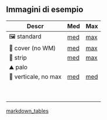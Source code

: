 ## Immagini di esempio

| **Descr**           | **Med**                                            | **Max**                                            |
|---------------------|----------------------------------------------------|----------------------------------------------------|
| 🖼 standard          | [med](https://dev0.turbolab.it/immagini/24206/med) | [max](https://dev0.turbolab.it/immagini/24206/max) |
| 📔 cover (no WM)     | [med](https://dev0.turbolab.it/immagini/24010/med) | [max](https://dev0.turbolab.it/immagini/24010/max) |
| 🦸 strip             | [med](https://dev0.turbolab.it/immagini/5735/med)  | [max](https://dev0.turbolab.it/immagini/5735/max)  |
| ⛰ palo              |                                                    |                                                    |
| 🤳 verticale, no max | [med](https://dev0.turbolab.it/immagini/18033/med) | [med](https://dev0.turbolab.it/immagini/18033/max) |
|                     |                                                    |                                                    |
|                     |                                                    |                                                    |
|                     |                                                    |                                                    |
|                     |                                                    |                                                    |
|                     |                                                    |                                                    |
|                     |                                                    |                                                    |
|                     |                                                    |                                                    |
|                     |                                                    |                                                    |
|                     |                                                    |                                                    |

[markdown_tables](https://www.tablesgenerator.com/markdown_tables)
